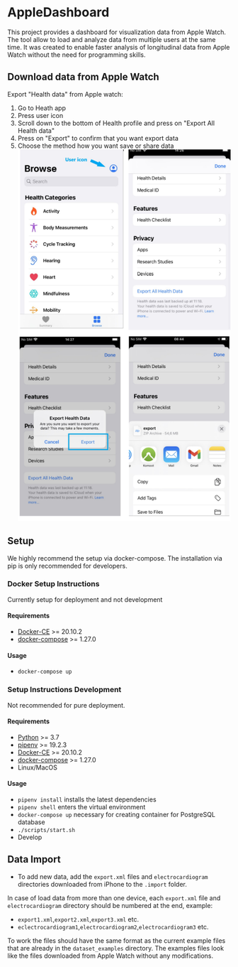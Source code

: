 # AppleDashboard
This project provides a dashboard for visualization data from Apple Watch. The tool allow to load and analyze data from 
multiple users at the same time.
It was created to enable faster analysis of longitudinal data from Apple Watch without the need for programming skills.


## Download data from Apple Watch ##
Export "Health data" from Apple watch:
1. Go to Heath app
2. Press user icon<br/>
3. Scroll down to the bottom of Health profile and press on "Export All Health data" <br/>
4. Press on "Export" to confirm that you want export data <br/>
5. Choose the method how you want save or share data <br/>
![](./images/apple_watch.png)

## Setup ##
We highly recommend the setup via docker-compose. The installation via pip is only recommended for developers.

### Docker Setup Instructions ###
Currently setup for deployment and not development

#### Requirements ####
* [Docker-CE](https://docs.docker.com/install/) >= 20.10.2
* [docker-compose](https://docs.docker.com/compose/overview/) >= 1.27.0

#### Usage ####
* `docker-compose up`

### Setup Instructions Development ### 
Not recommended for pure deployment.

#### Requirements ####
* [Python](https://www.python.org/) >= 3.7
* [pipenv](https://docs.pipenv.org/en/latest/) >= 19.2.3
* [Docker-CE](https://docs.docker.com/install/) >= 20.10.2
* [docker-compose](https://docs.docker.com/compose/overview/) >= 1.27.0
* Linux/MacOS

#### Usage ####
* `pipenv install` installs the latest dependencies
* `pipenv shell` enters the virtual environment
* `docker-compose up` necessary for creating container for PostgreSQL database
* `./scripts/start.sh`
* Develop


## Data Import ##
* To add new data, add the `export.xml` files and `electrocardiogram` directories downloaded from iPhone to the `.import` folder.

In case of load data from more than one device, each `export.xml` file and `electrocardiogram` directory should be 
numbered at the end, example:
* `export1.xml`,`export2.xml`,`export3.xml` etc.
* `eclectrocardiogram1`,`electrocardiogram2`,`electrocardiogram3` etc.

To work the files should have the same format as the current example files that are already in the `dataset_examples` directory.
The examples files look like the files downloaded from Apple Watch without any modifications.



